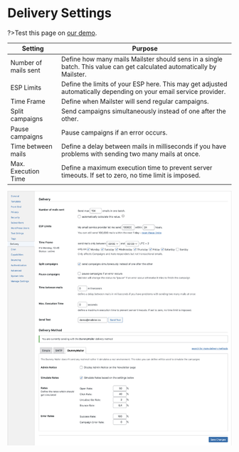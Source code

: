 # Delivery Settings

?>Test this page on [our demo](https://demo2.mailster.co/wp-admin/edit.php?post_type=newsletter&page=mailster_settings#delivery).

Setting | Purpose
--- | ---
Number of mails sent | Define how many mails Mailster should sens in a single batch. This value can get calculated automatically by Mailster.
ESP Limits | Define the limits of your ESP here. This may get adjusted automatically depending on your email service provider.
Time Frame | Define when Mailster will send regular campaigns.
Split campaigns	| Send campaigns simultaneously instead of one after the other.
Pause campaigns	| Pause campaigns if an error occurs.
Time between mails | Define a delay between mails in milliseconds if you have problems with sending two many mails at once.
Max. Execution Time | Define a maximum execution time to prevent server timeouts. If set to zero, no time limit is imposed.

![Delivery Settings Screen](/assets/settings-delivery.png)
